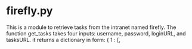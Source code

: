 # firefly.py
This is a module to retrieve tasks from the intranet named firefly. 
The function get_tasks takes four inputs: username, password, loginURL, and tasksURL.
it returns a dictionary in form:
 {
  1 : [<d6>, <title>]
  2 : [<d6>, <title>]
  3 : [<d6>, <title>]
  4 : [<d6>, <title>]
 }
 
 the six digit number is associated with that tasks (including that number brings you to its description i.e. set-tasks/<6d>)
 The name is <title>
